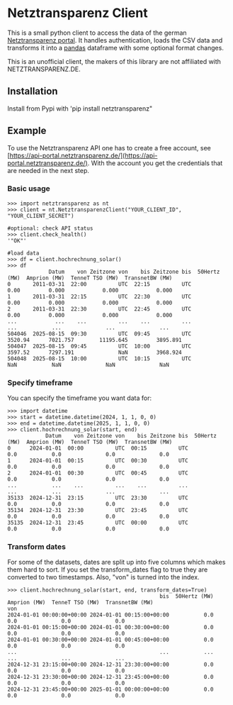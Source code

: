 # Netztransparenz Client
This is a small python client to access the data of the german [Netztransparenz portal](https://www.netztransparenz.de/).
It handles authentication, loads the CSV data and transforms it into a [pandas](https://github.com/pandas-dev/pandas) dataframe with some optional format changes.

This is an unofficial client, the makers of this library are not affiliated with NETZTRANSPARENZ.DE.

## Installation
Install from Pypi with 'pip install netztransparenz"

## Example
To use the Netztransparenz API one has to create a free account, see [https://api-portal.netztransparenz.de/](https://api-portal.netztransparenz.de/).
With the account you get the credentials that are needed in the next step.

### Basic usage
```
>>> import netztransparenz as nt
>>> client = nt.NetztransparenzClient("YOUR_CLIENT_ID", "YOUR_CLIENT_SECRET")

#optional: check API status 
>>> client.check_health()
'"OK"'

#load data
>>> df = client.hochrechnung_solar()
>>> df
             Datum    von Zeitzone von    bis Zeitzone bis  50Hertz (MW)  Amprion (MW)  TenneT TSO (MW)  TransnetBW (MW)
0       2011-03-31  22:00          UTC  22:15          UTC          0.00         0.000            0.000            0.000
1       2011-03-31  22:15          UTC  22:30          UTC          0.00         0.000            0.000            0.000
2       2011-03-31  22:30          UTC  22:45          UTC          0.00         0.000            0.000            0.000
...            ...    ...          ...    ...          ...           ...           ...              ...              ...
504046  2025-08-15  09:30          UTC  09:45          UTC       3520.94      7021.757        11195.645         3895.891
504047  2025-08-15  09:45          UTC  10:00          UTC       3597.52      7297.191              NaN         3968.924
504048  2025-08-15  10:00          UTC  10:15          UTC           NaN           NaN              NaN              NaN
```

### Specify timeframe
You can specify the timeframe you want data for:
```
>>> import datetime
>>> start = datetime.datetime(2024, 1, 1, 0, 0)
>>> end = datetime.datetime(2025, 1, 1, 0, 0)
>>> client.hochrechnung_solar(start, end)
            Datum    von Zeitzone von    bis Zeitzone bis  50Hertz (MW)  Amprion (MW)  TenneT TSO (MW)  TransnetBW (MW)
0      2024-01-01  00:00          UTC  00:15          UTC           0.0           0.0              0.0              0.0
1      2024-01-01  00:15          UTC  00:30          UTC           0.0           0.0              0.0              0.0
2      2024-01-01  00:30          UTC  00:45          UTC           0.0           0.0              0.0              0.0
...           ...    ...          ...    ...          ...           ...           ...              ...              ...
35133  2024-12-31  23:15          UTC  23:30          UTC           0.0           0.0              0.0              0.0
35134  2024-12-31  23:30          UTC  23:45          UTC           0.0           0.0              0.0              0.0
35135  2024-12-31  23:45          UTC  00:00          UTC           0.0           0.0              0.0              0.0
```

### Transform dates
For some of the datasets, dates are split up into five columns which makes them hard to sort. If you set the transform_dates flag to true they are converted to two timestamps. 
Also, "von" is turned into the index.

```
>>> client.hochrechnung_solar(start, end, transform_dates=True)
                                                bis  50Hertz (MW)  Amprion (MW)  TenneT TSO (MW)  TransnetBW (MW)
von                                                                                                              
2024-01-01 00:00:00+00:00 2024-01-01 00:15:00+00:00           0.0           0.0              0.0              0.0
2024-01-01 00:15:00+00:00 2024-01-01 00:30:00+00:00           0.0           0.0              0.0              0.0
2024-01-01 00:30:00+00:00 2024-01-01 00:45:00+00:00           0.0           0.0              0.0              0.0
...                                             ...           ...           ...              ...              ...
2024-12-31 23:15:00+00:00 2024-12-31 23:30:00+00:00           0.0           0.0              0.0              0.0
2024-12-31 23:30:00+00:00 2024-12-31 23:45:00+00:00           0.0           0.0              0.0              0.0
2024-12-31 23:45:00+00:00 2025-01-01 00:00:00+00:00           0.0           0.0              0.0              0.0
```